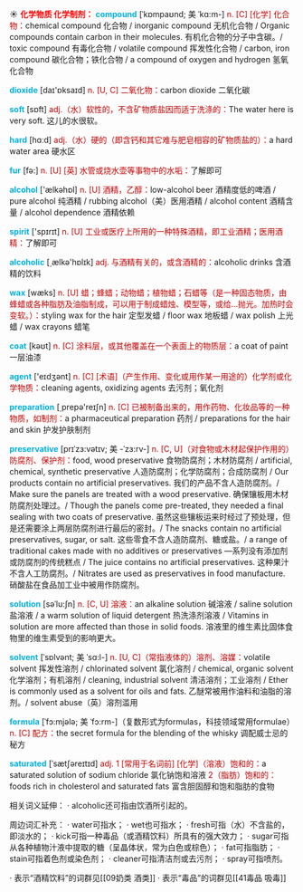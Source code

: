 ☀ <font color="red">**化学物质 化学制剂：**</font>
<font color="sky blue">**compound**</font> [ˈkɒmpaʊnd; 美 ˈkɑ:m-]
<font color="#c00000">n. [C] [化学] 化合物：</font>chemical compound 化合物 / inorganic compound 无机化合物 / Organic compounds contain carbon in their molecules. 有机化合物的分子中含碳。/ toxic compound 有毒化合物 / volatile compound 挥发性化合物 / carbon, iron compound 碳化合物；铁化合物 / a compound of oxygen and hydrogen 氢氧化合物

<font color="sky blue">**dioxide**</font> [daɪ'ɒksaɪd] 
<font color="#c00000">n. [U, C] 二氧化物：</font>carbon dioxide 二氧化碳

<font color="sky blue">**soft**</font> [sɒft] 
<font color="#c00000">adj.（水）软性的，不含矿物质盐因而适于洗涤的：</font>The water here is very soft. 这儿的水很软。

<font color="sky blue">**hard**</font> [hɑːd] 
<font color="#c00000">adj.（水）硬的（即含钙和其它难与肥皂相容的矿物质盐的）：</font>a hard water area 硬水区

<font color="sky blue">**fur**</font> [fə:] 
<font color="#c00000">n. [U] [英] 水管或烧水壶等事物中的水垢：</font>了解即可

<font color="sky blue">**alcohol**</font> ['ælkəhɒl] 
<font color="#c00000">n. [U] 酒精，乙醇：</font>low-alcohol beer 酒精度低的啤酒 / pure alcohol 纯酒精 / rubbing alcohol（美）医用酒精 / alcohol content 酒精含量 / alcohol dependence 酒精依赖

<font color="sky blue">**spirit**</font> ['spɪrɪt] 
<font color="#c00000">n. [U] 工业或医疗上所用的一种特殊酒精，即工业酒精；医用酒精：</font>了解即可

<font color="sky blue">**alcoholic**</font> [͵ælkə'hɒlɪk] 
<font color="#c00000">adj. 与酒精有关的，或含酒精的：</font>alcoholic drinks 含酒精的饮料

<font color="sky blue">**wax**</font> [wæks] 
<font color="#c00000">n. [U] 蜡；蜂蜡；动物蜡；植物蜡；石蜡等（是一种固态物质，由蜂蜡或各种脂肪及油脂制成，可以用于制成蜡烛、模型等，或给…抛光。加热时会变软。）：</font>styling wax for the hair 定型发蜡 / floor wax 地板蜡 / wax polish 上光蜡 / wax crayons 蜡笔

<font color="sky blue">**coat**</font> [kəʊt] 
<font color="#c00000">n. [C] 涂料层，或其他覆盖在一个表面上的物质层：</font>a coat of paint 一层油漆

<font color="sky blue">**agent**</font> ['eɪdӡənt] 
<font color="#c00000">n. [C] [术语]（产生作用、变化或用作某一用途的）化学剂或化学物质：</font>cleaning agents, oxidizing agents 去污剂；氧化剂

<font color="sky blue">**preparation**</font> [͵prepə'reɪʃn] 
<font color="#c00000">n. [C] 已被制备出来的，用作药物、化妆品等的一种物质，如制剂：</font>a pharmaceutical preparation 药剂 / preparations for the hair and skin 护发护肤制剂
                      
<font color="sky blue">**preservative**</font> [prɪˈzɜ:vətɪv; 美 -ˈzɜ:rv-]
<font color="#c00000">n. [C, U]（对食物或木材起保护作用的）防腐剂、保护剂：</font>food, wood preservative 食物防腐剂；木材防腐剂 / artificial, chemical, synthetic preservative 人造防腐剂；化学防腐剂；合成防腐剂 / Our products contain no artificial preservatives. 我们的产品不含人造防腐剂。/ Make sure the panels are treated with a wood preservative. 确保镶板用木材防腐剂处理过。/ Though the panels come pre-treated, they needed a final sealing with two coats of preservative. 虽然这些镶板运来时经过了预处理，但是还需要涂上两层防腐剂进行最后的密封。/ The snacks contain no artificial preservatives, sugar, or salt. 这些零食不含人造防腐剂、糖或盐。/ a range of traditional cakes made with no additives or preservatives —系列没有添加剂或防腐剂的传统糕点 / The juice contains no artificial preservatives. 这种果汁不含人工防腐剂。/ Nitrates are used as preservatives in food manufacture. 硝酸盐在食品加工业中被用作防腐剂。

<font color="sky blue">**solution**</font> [səˈlu:ʃn]
<font color="#c00000">n. [C, U] 溶液：</font>an alkaline solution 碱溶液 / saline solution 盐溶液 / a warm solution of liquid detergent 热洗涤剂溶液 / Vitamins in solution are more affected than those in solid foods. 溶液里的维生素比固体食物里的维生素受到的影响更大。
                      
<font color="sky blue">**solvent**</font> [ˈsɒlvənt; 美 ˈsɑ:l-]
<font color="#c00000">n. [U, C]（常指液体的）溶剂、溶媒：</font>volatile solvent 挥发性溶剂 / chlorinated solvent 氯化溶剂 / chemical, organic solvent 化学溶剂；有机溶剂 / cleaning, industrial solvent 清洁溶剂；工业溶剂 / Ether is commonly used as a solvent for oils and fats. 乙醚常被用作油料和油脂的溶剂。/ solvent abuse（英）溶剂滥用

<font color="sky blue">**formula**</font> [ˈfɔ:mjələ; 美 ˈfɔ:rm-]（复数形式为formulas，科技领域常用formulae）
<font color="#c00000">n. [C] 配方：</font>the secret formula for the blending of the whisky 调配威士忌的秘方
           
<font color="sky blue">**saturated**</font> [ˈsætʃəreɪtɪd]
<font color="#c00000">adj. 1 [常用于名词前] [化学]（溶液）饱和的：</font>a saturated solution of sodium chloride 氯化钠饱和溶液 <font color="#c00000">2（脂肪）饱和的：</font>foods rich in cholesterol and saturated fats 富含胆固醇和饱和脂肪的食物

相关词义延伸：
· alcoholic还可指由饮酒所引起的。

周边词汇补充：
· water可指水；
· wet也可指水；
· fresh可指（水）不含盐的，即淡水的；
· kick可指一种毒品（或酒精饮料）所具有的强大效力；
· sugar可指从各种植物汁液中提取的糖（呈晶体状，常为白色或棕色）；
· fat可指脂肪；
· stain可指着色剂或染色剂；
· cleaner可指清洁剂或去污剂；
· spray可指喷剂。

· 表示“酒精饮料”的词群见[[09奶类 酒类]]
· 表示“毒品”的词群见[[41毒品 吸毒]]

